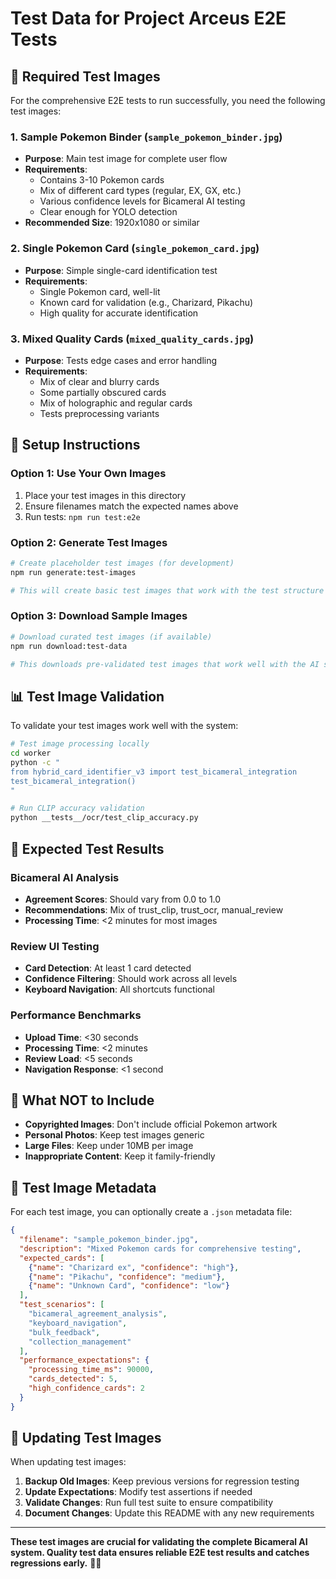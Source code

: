 # Test Data for Project Arceus E2E Tests

## 📁 Required Test Images

For the comprehensive E2E tests to run successfully, you need the following test images:

### 1. Sample Pokemon Binder (`sample_pokemon_binder.jpg`)
- **Purpose**: Main test image for complete user flow
- **Requirements**: 
  - Contains 3-10 Pokemon cards
  - Mix of different card types (regular, EX, GX, etc.)
  - Various confidence levels for Bicameral AI testing
  - Clear enough for YOLO detection
- **Recommended Size**: 1920x1080 or similar

### 2. Single Pokemon Card (`single_pokemon_card.jpg`)
- **Purpose**: Simple single-card identification test
- **Requirements**:
  - Single Pokemon card, well-lit
  - Known card for validation (e.g., Charizard, Pikachu)
  - High quality for accurate identification

### 3. Mixed Quality Cards (`mixed_quality_cards.jpg`)
- **Purpose**: Tests edge cases and error handling
- **Requirements**:
  - Mix of clear and blurry cards
  - Some partially obscured cards
  - Mix of holographic and regular cards
  - Tests preprocessing variants

## 🔧 Setup Instructions

### Option 1: Use Your Own Images
1. Place your test images in this directory
2. Ensure filenames match the expected names above
3. Run tests: `npm run test:e2e`

### Option 2: Generate Test Images
```bash
# Create placeholder test images (for development)
npm run generate:test-images

# This will create basic test images that work with the test structure
```

### Option 3: Download Sample Images
```bash
# Download curated test images (if available)
npm run download:test-data

# This downloads pre-validated test images that work well with the AI system
```

## 📊 Test Image Validation

To validate your test images work well with the system:

```bash
# Test image processing locally
cd worker
python -c "
from hybrid_card_identifier_v3 import test_bicameral_integration
test_bicameral_integration()
"

# Run CLIP accuracy validation
python __tests__/ocr/test_clip_accuracy.py
```

## 🎯 Expected Test Results

### Bicameral AI Analysis
- **Agreement Scores**: Should vary from 0.0 to 1.0
- **Recommendations**: Mix of trust_clip, trust_ocr, manual_review
- **Processing Time**: <2 minutes for most images

### Review UI Testing
- **Card Detection**: At least 1 card detected
- **Confidence Filtering**: Should work across all levels
- **Keyboard Navigation**: All shortcuts functional

### Performance Benchmarks
- **Upload Time**: <30 seconds
- **Processing Time**: <2 minutes
- **Review Load**: <5 seconds
- **Navigation Response**: <1 second

## 🚫 What NOT to Include

- **Copyrighted Images**: Don't include official Pokemon artwork
- **Personal Photos**: Keep test images generic
- **Large Files**: Keep under 10MB per image
- **Inappropriate Content**: Keep it family-friendly

## 📝 Test Image Metadata

For each test image, you can optionally create a `.json` metadata file:

```json
{
  "filename": "sample_pokemon_binder.jpg",
  "description": "Mixed Pokemon cards for comprehensive testing",
  "expected_cards": [
    {"name": "Charizard ex", "confidence": "high"},
    {"name": "Pikachu", "confidence": "medium"},
    {"name": "Unknown Card", "confidence": "low"}
  ],
  "test_scenarios": [
    "bicameral_agreement_analysis",
    "keyboard_navigation",
    "bulk_feedback",
    "collection_management"
  ],
  "performance_expectations": {
    "processing_time_ms": 90000,
    "cards_detected": 5,
    "high_confidence_cards": 2
  }
}
```

## 🔄 Updating Test Images

When updating test images:

1. **Backup Old Images**: Keep previous versions for regression testing
2. **Update Expectations**: Modify test assertions if needed
3. **Validate Changes**: Run full test suite to ensure compatibility
4. **Document Changes**: Update this README with any new requirements

---

**These test images are crucial for validating the complete Bicameral AI system. Quality test data ensures reliable E2E test results and catches regressions early.** 🧪✨ 